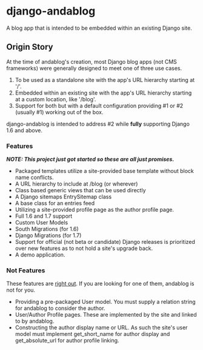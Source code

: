 django-andablog
===============

A blog app that is intended to be embedded within an existing Django site.

## Origin Story
At the time of andablog's creation, most Django blog apps (not CMS frameworks) were generally designed to meet one of three use cases.

1. To be used as a standalone site with the app's URL hierarchy starting at '/'.
2. Embedded within an existing site with the app's URL hierarchy starting at a custom location, like '/blog'.
3. Support for both but with a default configuration providing #1 or #2 (usually #1) working out of the box.

django-andablog is intended to address #2 while __fully__ supporting Django 1.6 and above.

### Features
***NOTE: This project just got started so these are all just promises.***

* Packaged templates utilize a site-provided base template without block name conflicts.
* A URL hierarchy to include at /blog (or wherever)
* Class based generic views that can be used directly
* A Django sitemaps EntrySitemap class
* A base class for an entries feed
* Utilizing a site-provided profile page as the author profile page.
* Full 1.6 and 1.7 support
 * Custom User Models
 * South Migrations (for 1.6)
 * Django Migrations (for 1.7)
* Support for official (not beta or candidate) Django releases is prioritized over new features as to not hold a site's upgrade back.
* A demo application.

### Not Features
These features are [right out](https://www.youtube.com/watch?feature=player_detailpage&v=xOrgLj9lOwk#t=108). If you are looking for one of them, andablog is not for you.
* Providing a pre-packaged User model. You must supply a relation string for andablog to consider the author.
* User/Author Profile pages. These are implemented by the site and linked to by andablog.
* Constructing the author display name or URL. As such the site's user model must implement get_short_name for author display and get_absolute_url for author profile linking.
